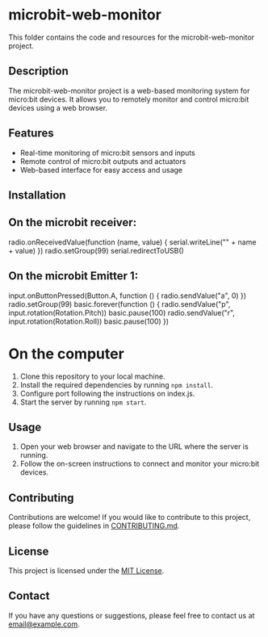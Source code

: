 # microbit-web-monitor

This folder contains the code and resources for the microbit-web-monitor project.

## Description

The microbit-web-monitor project is a web-based monitoring system for micro:bit devices. It allows you to remotely monitor and control micro:bit devices using a web browser.

## Features

- Real-time monitoring of micro:bit sensors and inputs
- Remote control of micro:bit outputs and actuators
- Web-based interface for easy access and usage

## Installation

## On the microbit receiver:
radio.onReceivedValue(function (name, value) {
    serial.writeLine("" + name + value)
})
radio.setGroup(99)
serial.redirectToUSB()

## On the microbit Emitter 1:
input.onButtonPressed(Button.A, function () {
    radio.sendValue("a", 0)
})
radio.setGroup(99)
basic.forever(function () {
    radio.sendValue("p", input.rotation(Rotation.Pitch))
    basic.pause(100)
    radio.sendValue("r", input.rotation(Rotation.Roll))
    basic.pause(100)
})


# On the computer

1. Clone this repository to your local machine.
2. Install the required dependencies by running `npm install`.
4. Configure port following the instructions on index.js.
4. Start the server by running `npm start`.

## Usage

1. Open your web browser and navigate to the URL where the server is running.
2. Follow the on-screen instructions to connect and monitor your micro:bit devices.

## Contributing

Contributions are welcome! If you would like to contribute to this project, please follow the guidelines in [CONTRIBUTING.md](./CONTRIBUTING.md).

## License

This project is licensed under the [MIT License](./LICENSE).

## Contact

If you have any questions or suggestions, please feel free to contact us at [email@example.com](mailto:email@example.com).
